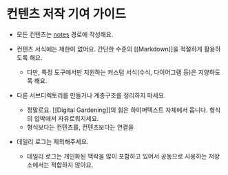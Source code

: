 # 컨텐츠 저작 기여 가이드

- 모든 컨텐츠는 [notes](./notes) 경로에 작성해요.

- 컨텐츠 서식에는 제한이 없어요. 간단한 수준의 [[Markdown]]을 적절하게 활용하도록 해요.
  - 다만, 특정 도구에서만 지원하는 커스텀 서식(수식, 다이어그램 등)은 지양하도록 해요.

- 다른 서브디렉토리를 만들거나 계층구조를 정리하지 마세요.
  - 정말로요. [[Digital Gardening]]의 힘은 하이퍼텍스트 자체에서 옵니다. 형식의 압박에서 자유로워지세요.
  - 형식보다는 컨텐츠를, 컨텐츠보다는 연결을

- 데일리 로그는 제외해주세요.
  - 데일리 로그는 개인화된 맥락을 많이 포함하고 있어서 공동으로 사용하는 저장소에서는 적합하지 않아요.

